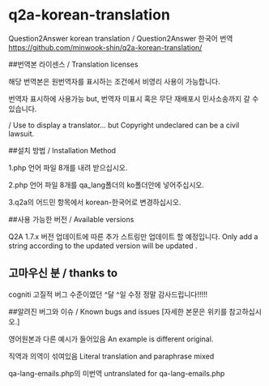 # q2a-korean-translation
Question2Answer korean  translation / Question2Answer 한국어 번역
https://github.com/minwook-shin/q2a-korean-translation/

##번역본 라이센스 / Translation licenses

해당 번역본은 원번역자를 표시하는 조건에서 비영리 사용이 가능합니다.

번역자 표시하에 사용가능 but, 번역자 미표시 혹은 무단 재배포시 민사소송까지 갈 수 있습니다. 

/ Use to display a translator... but Copyright undeclared can be a civil lawsuit.

##설치 방법 / Installation Method

1.php 언어 파일 8개를 내려 받으십시오.

2.php 언어 파일 8개를 qa_lang폴더의 ko폴더안에 넣어주십시오.

3.q2a의 어드민 항목에서 korean-한국어로 변경하십시오.

##사용 가능한 버전 / Available versions

Q2A 1.7.x 
버전 업데이트에 따른 추가 스트링만 업데이트 할 예정입니다.
Only add a string according to the updated version will be updated .

## 고마우신 분 / thanks to
cogniti 고질적 버그 수준이였던 ^달 ^일 수정 정말 감사드립니다!!!!!

##알려진 버그와 이슈 / Known bugs and issues 
[자세한 본문은 위키를 참고하십시오.]

영어원본과 다른 예시가 들어있음
An example is different original.

직역과 의역이 섞여있음
Literal translation and paraphrase mixed

qa-lang-emails.php의 미번역
untranslated for qa-lang-emails.php
